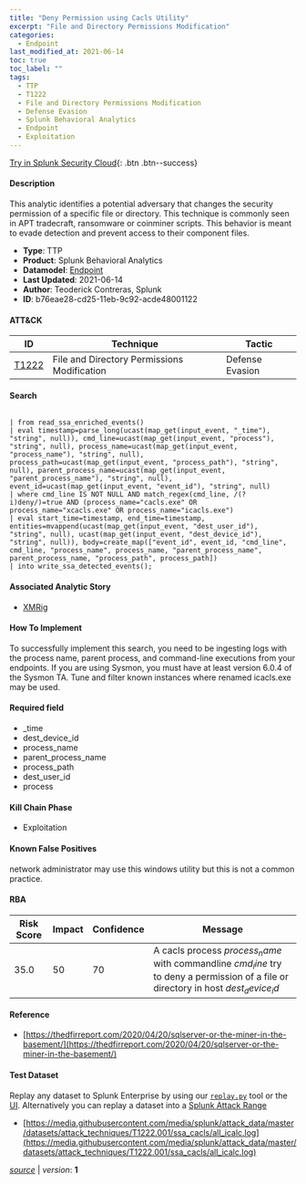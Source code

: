 ```yaml
---
title: "Deny Permission using Cacls Utility"
excerpt: "File and Directory Permissions Modification"
categories:
  - Endpoint
last_modified_at: 2021-06-14
toc: true
toc_label: ""
tags:
  - TTP
  - T1222
  - File and Directory Permissions Modification
  - Defense Evasion
  - Splunk Behavioral Analytics
  - Endpoint
  - Exploitation
---
```




[Try in Splunk Security Cloud](https://www.splunk.com/en_us/cyber-security.html){: .btn .btn--success}

#### Description

This analytic identifies a potential adversary that changes the security permission of a specific file or directory. This technique is commonly seen in APT tradecraft, ransomware or coinminer scripts. This behavior is meant to evade detection and prevent access to their component files.

- **Type**: TTP
- **Product**: Splunk Behavioral Analytics
- **Datamodel**: [Endpoint](https://docs.splunk.com/Documentation/CIM/latest/User/Endpoint)
- **Last Updated**: 2021-06-14
- **Author**: Teoderick Contreras, Splunk
- **ID**: b76eae28-cd25-11eb-9c92-acde48001122


#### ATT&CK

| ID          | Technique   | Tactic         |
| ----------- | ----------- | -------------- |
| [T1222](https://attack.mitre.org/techniques/T1222/) | File and Directory Permissions Modification | Defense Evasion |



#### Search

```

| from read_ssa_enriched_events() 
| eval timestamp=parse_long(ucast(map_get(input_event, "_time"), "string", null)), cmd_line=ucast(map_get(input_event, "process"), "string", null), process_name=ucast(map_get(input_event, "process_name"), "string", null), process_path=ucast(map_get(input_event, "process_path"), "string", null), parent_process_name=ucast(map_get(input_event, "parent_process_name"), "string", null), event_id=ucast(map_get(input_event, "event_id"), "string", null) 
| where cmd_line IS NOT NULL AND match_regex(cmd_line, /(?i)deny/)=true AND (process_name="cacls.exe" OR process_name="xcacls.exe" OR process_name="icacls.exe") 
| eval start_time=timestamp, end_time=timestamp, entities=mvappend(ucast(map_get(input_event, "dest_user_id"), "string", null), ucast(map_get(input_event, "dest_device_id"), "string", null)), body=create_map(["event_id", event_id, "cmd_line", cmd_line, "process_name", process_name, "parent_process_name", parent_process_name, "process_path", process_path]) 
| into write_ssa_detected_events();
```

#### Associated Analytic Story
* [XMRig](/stories/xmrig)


#### How To Implement
To successfully implement this search, you need to be ingesting logs with the process name, parent process, and command-line executions from your endpoints. If you are using Sysmon, you must have at least version 6.0.4 of the Sysmon TA. Tune and filter known instances where renamed icacls.exe may be used.

#### Required field
* _time
* dest_device_id
* process_name
* parent_process_name
* process_path
* dest_user_id
* process


#### Kill Chain Phase
* Exploitation


#### Known False Positives
network administrator may use this windows utility but this is not a common practice.



#### RBA

| Risk Score  | Impact      | Confidence   | Message      |
| ----------- | ----------- |--------------|--------------|
| 35.0 | 50 | 70 | A cacls process $process_name$ with commandline $cmd_line$ try to deny a permission of a file or directory in host $dest_device_id$ |



#### Reference

* [https://thedfirreport.com/2020/04/20/sqlserver-or-the-miner-in-the-basement/](https://thedfirreport.com/2020/04/20/sqlserver-or-the-miner-in-the-basement/)



#### Test Dataset
Replay any dataset to Splunk Enterprise by using our [`replay.py`](https://github.com/splunk/attack_data#using-replaypy) tool or the [UI](https://github.com/splunk/attack_data#using-ui).
Alternatively you can replay a dataset into a [Splunk Attack Range](https://github.com/splunk/attack_range#replay-dumps-into-attack-range-splunk-server)

* [https://media.githubusercontent.com/media/splunk/attack_data/master/datasets/attack_techniques/T1222.001/ssa_cacls/all_icalc.log](https://media.githubusercontent.com/media/splunk/attack_data/master/datasets/attack_techniques/T1222.001/ssa_cacls/all_icalc.log)



[*source*](https://github.com/splunk/security_content/tree/develop/detections/endpoint/deny_permission_using_cacls_utility.yml) \| *version*: **1**